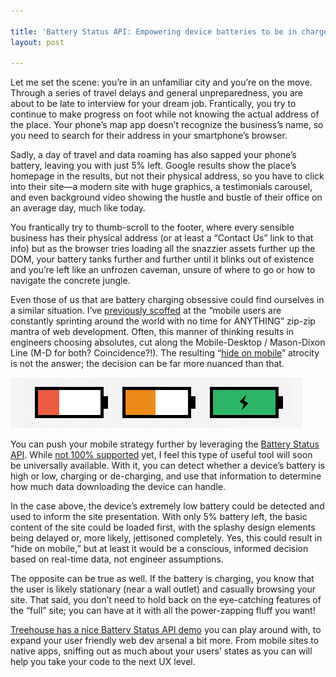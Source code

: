 ```yaml
---

title: 'Battery Status API: Empowering device batteries to be in charge of UX'
layout: post

---
```

Let me set the scene: you’re in an unfamiliar city and you’re on the move. Through a series of travel delays and general unpreparedness, you are about to be late to interview for your dream job. Frantically, you try to continue to make progress on foot while not knowing the actual address of the place. Your phone’s map app doesn’t recognize the business’s name, so you need to search for their address in your smartphone’s browser.

Sadly, a day of travel and data roaming has also sapped your phone’s battery, leaving you with just 5% left. Google results show the place’s homepage in the results, but not their physical address, so you have to click into their site—a modern site with huge graphics, a testimonials carousel, and even background video showing the hustle and bustle of their office on an average day, much like today.

You frantically try to thumb-scroll to the footer, where every sensible business has their physical address (or at least a “Contact Us” link to that info) but as the browser tries loading all the snazzier assets further up the DOM, your battery tanks further and further until it blinks out of existence and you’re left like an unfrozen caveman, unsure of where to go or how to navigate the concrete jungle.

Even those of us that are battery charging obsessive could find ourselves in a similar situation. I’ve <a href="https://twitter.com/_ragozzine/status/702203645069283333">previously scoffed</a> at the “mobile users are constantly sprinting around the world with no time for ANYTHING” zip-zip mantra of web development. Often, this manner of thinking results in engineers choosing absolutes, cut along the Mobile-Desktop / Mason-Dixon Line (M-D for both? Coincidence?!). The resulting “<a href="https://twitter.com/_ragozzine/status/675319601757036544">hide on mobile</a>” atrocity is not the answer; the decision can be far more nuanced than that.

<img src="/images/battery-life.png" />

You can push your mobile strategy further by leveraging the <a href="https://w3c.github.io/battery/">Battery Status API</a>. While <a href="http://caniuse.com/#feat=battery-status">not 100% supported</a> yet, I feel this type of useful tool will soon be universally available. With it, you can detect whether a device’s battery is high or low, charging or de-charging, and use that information to determine how much data downloading the device can handle.

In the case above, the device’s extremely low battery could be detected and used to inform the site presentation. With only 5% battery left, the basic content of the site could be loaded first, with the splashy design elements being delayed or, more likely, jettisoned completely. Yes, this could result in “hide on mobile,” but at least it would be a conscious, informed decision based on real-time data, not engineer assumptions.

The opposite can be true as well. If the battery is charging, you know that the user is likely stationary (near a wall outlet) and casually browsing your site. That said, you don’t need to hold back on the eye-catching features of the “full” site; you can have at it with all the power-zapping fluff you want!

<a href="http://blog.teamtreehouse.com/exploring-battery-status-api">Treehouse has a nice Battery Status API demo</a> you can play around with, to expand your user friendly web dev arsenal a bit more. From mobile sites to native apps, sniffing out as much about your users’ states as you can will help you take your code to the next UX level.
